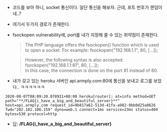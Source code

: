 * 코드를 보아 하니, socket 통신이다. 일단 통신을 해보자. 근데, 포트 번호가 랜덤이네..?
* 여기서 두가지 경로가 존재한다.
* fsockopen vulnerability에, port를 내가 지정해 줄 수 있는 취약점이 존재한다.
    > The PHP language offers the fsockopen() function which is used to open a socket. For example: fsockopen("192.168.1.1", 80, [...]);

    > However, the following syntax is also accepted:
      fsockopen("192.168.1.1:81", 80, [...]);  
    > In this case, the connection is done on the port 81 instead of 80.

* 내가 갖고 있는 heroku 서버인 api.armply.com:80에 통신을 보내고 로그를 보았다.. ㅋㅋㅋㅋㅋㅋ
```
2020-08-07T08:09:20.078931+00:00 heroku[router]: at=info method=GET path="**/FLAG{i_have_a_big_and_beautiful_server}**" host=api.armply.com request_id=9b817a62-513d-41fa-a982-0bb0d25a0626 fwd="202.182.106.159" dyno=web.1 connect=1ms service=23ms status=404 bytes=530 protocol=http
```
* 답: **/FLAG{i_have_a_big_and_beautiful_server}**